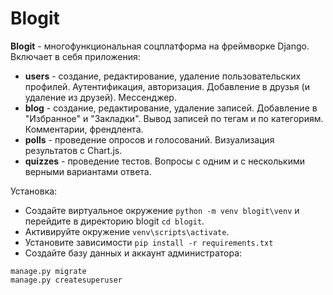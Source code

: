  
# Blogit
**Blogit** - многофункциональная соцплатформа на фреймворке Django. Включает в себя приложения:
- **users** - создание, редактирование, удаление пользовательских профилей. Аутентификация, авторизация. Добавление в друзья (и удаление из друзей). Мессенджер.
- **blog** - создание, редактирование, удаление записей. Добавление в "Избранное" и "Закладки". Вывод записей по тегам и по категориям. Комментарии, френдлента.
- **polls** - проведение опросов и голосований. Визуализация результатов с Chart.js.
- **quizzes** - проведение тестов. Вопросы с одним и с несколькими верными вариантами ответа.

Установка:
- Создайте виртуальное окружение ```python -m venv blogit\venv``` и перейдите в директорию blogit ```cd blogit```.
- Активируйте окружение ```venv\scripts\activate```.
- Установите зависимости ```pip install -r requirements.txt```
- Создайте базу данных и аккаунт администратора:
```
manage.py migrate
manage.py createsuperuser
```
